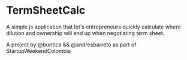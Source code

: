 # TermSheetCalc
A simple js application that let's entrepreneurs quickly calculate where dilution and ownership will end up when negotiating term sheet. 

A project by @buritica && @andresbarreto as part of StartupWeekendColombia